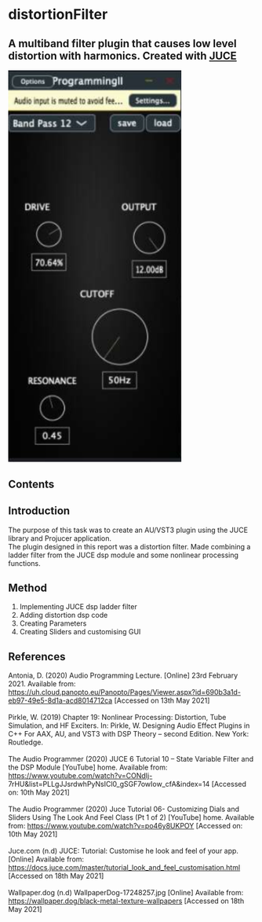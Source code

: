 # distortionFilter
<!-- imit -->
## A multiband filter plugin that causes low level distortion with harmonics. Created with [JUCE](https://juce.com/)

<img src="images/Screenshot 2022-11-20 at 15.43.16.png" width="70%">

<!-- omit -->

## Contents 
<!-- omit -->

## Introduction
The purpose of this task was to create an AU/VST3 plugin using the JUCE library and Projucer application.<br/>
The plugin designed in this report was a distortion filter. Made combining a ladder filter from the JUCE dsp module and some nonlinear processing functions.<br/>

## Method
1. Implementing JUCE dsp ladder filter
2. Adding distortion dsp code
3. Creating Parameters
4. Creating Sliders and customising GUI


## References 
Antonia, D. (2020) Audio Programming Lecture. [Online] 23rd February 2021. Available from:
https://uh.cloud.panopto.eu/Panopto/Pages/Viewer.aspx?id=690b3a1d-eb97-49e5-8d1a-acd8014712ca [Accessed on 13th May 2021]<br/>
<br/>
Pirkle, W. (2019) Chapter 19: Nonlinear Processing: Distortion, Tube Simulation, and HF Exciters. In: Pirkle, W. Designing Audio Effect Plugins in C++ For AAX, AU, and VST3 with DSP Theory – second Edition. New York: Routledge.<br/>
<br/>
The Audio Programmer (2020) JUCE 6 Tutorial 10 – State Variable Filter and the DSP Module [YouTube] home. Available from: https://www.youtube.com/watch?v=CONdIj- 7rHU&list=PLLgJJsrdwhPyNsICl0_gSGF7owIow_cfA&index=14 [Accessed on: 10th May 2021]<br/>
<br/>
The Audio Programmer (2020) Juce Tutorial 06- Customizing Dials and Sliders Using The Look And Feel Class (Pt 1 of 2) [YouTube] home. Available from: https://www.youtube.com/watch?v=po46y8UKPOY [Accessed on: 10th May 2021]<br/>
<br/>
Juce.com (n.d) JUCE: Tutorial: Customise he look and feel of your app. [Online] Available from: https://docs.juce.com/master/tutorial_look_and_feel_customisation.html [Accessed on 18th May 2021]<br/>
<br/>
Wallpaper.dog (n.d) WallpaperDog-17248257.jpg [Online] Available from: https://wallpaper.dog/black-metal-texture-wallpapers [Accessed on 18th May 2021]<br/>
<br/>
